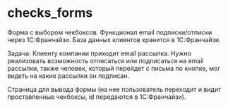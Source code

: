 # сhecks_forms

Форма с выбором чекбоксов. Функционал email подписки/отписки через 1С:Франчайзи.
База данных клиентов хранится в 1С:Франчайзи.

Задача: 
Клиенту компании приходит email рассылка. Нужно реализовать возможность отписаться или подписаться на email рассылки, 
также человек, который перейдет с письма по кнопке, мог видеть на какие рассылки он подписан.

Страница для вывода формы (на нее пользователь переходит и видит проставленные чекбоксы, id передаются в 1С:Франчайзи).
